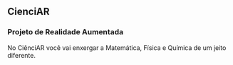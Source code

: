 ## CienciAR
### Projeto de Realidade Aumentada

No CiênciAR você vai enxergar a Matemática, Física e Química  de um jeito diferente.

